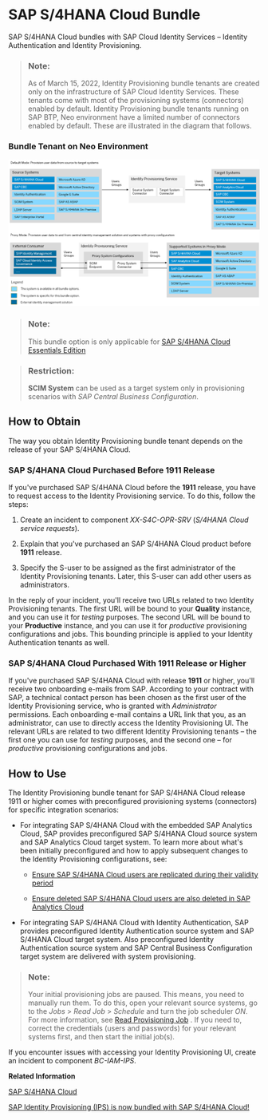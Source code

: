 <!-- loio01b30d0f96f94243acf272b2f414b3a7 -->

# SAP S/4HANA Cloud Bundle

SAP S/4HANA Cloud bundles with SAP Cloud Identity Services – Identity Authentication and Identity Provisioning.



> ### Note:  
> As of March 15, 2022, Identity Provisioning bundle tenants are created only on the infrastructure of SAP Cloud Identity Services. These tenants come with most of the provisioning systems \(connectors\) enabled by default. Identity Provisioning bundle tenants running on SAP BTP, Neo environment have a limited number of connectors enabled by default. These are illustrated in the diagram that follows.



### Bundle Tenant on Neo Environment

![](images/IPS_S4HANA_Bundle_34db360.png)

> ### Note:  
> This bundle option is only applicable for [SAP S/4HANA Cloud Essentials Edition](https://support.sap.com/en/product/s4hana-cloud.html)

> ### Restriction:  
> **SCIM System** can be used as a target system only in provisioning scenarios with *SAP Central Business Configuration*.



<a name="loio01b30d0f96f94243acf272b2f414b3a7__section_obk_yrv_ljb"/>

## How to Obtain

The way you obtain Identity Provisioning bundle tenant depends on the release of your SAP S/4HANA Cloud.



### SAP S/4HANA Cloud Purchased Before 1911 Release

If you've purchased SAP S/4HANA Cloud before the **1911** release, you have to request access to the Identity Provisioning service. To do this, follow the steps:

1.  Create an incident to component *XX-S4C-OPR-SRV* \(*S/4HANA Cloud service requests*\).

2.  Explain that you've purchased an SAP S/4HANA Cloud product before **1911** release.

3.  Specify the S-user to be assigned as the first administrator of the Identity Provisioning tenants. Later, this S-user can add other users as administrators.


In the reply of your incident, you'll receive two URLs related to two Identity Provisioning tenants. The first URL will be bound to your **Quality** instance, and you can use it for *testing* purposes. The second URL will be bound to your **Productive** instance, and you can use it for *productive* provisioning configurations and jobs. This bounding principle is applied to your Identity Authentication tenants as well.



### SAP S/4HANA Cloud Purchased With 1911 Release or Higher

If you've purchased SAP S/4HANA Cloud with release **1911** or higher, you'll receive two onboarding e-mails from SAP. According to your contract with SAP, a technical contact person has been chosen as the first user of the Identity Provisioning service, who is granted with *Administrator* permissions. Each onboarding e-mail contains a URL link that you, as an administrator, can use to directly access the Identity Provisioning UI. The relevant URLs are related to two different Identity Provisioning tenants – the first one you can use for *testing* purposes, and the second one – for *productive* provisioning configurations and jobs.



<a name="loio01b30d0f96f94243acf272b2f414b3a7__section_gyt_gjm_t5b"/>

## How to Use

The Identity Provisioning bundle tenant for SAP S/4HANA Cloud release 1911 or higher comes with preconfigured provisioning systems \(connectors\) for specific integration scenarios:

-   For integrating SAP S/4HANA Cloud with the embedded SAP Analytics Cloud, SAP provides preconfigured SAP S/4HANA Cloud source system and SAP Analytics Cloud target system. To learn more about what's been initially preconfigured and how to apply subsequent changes to the Identity Provisioning configurations, see:

    -   [Ensure SAP S/4HANA Cloud users are replicated during their validity period](https://gad5158842f.us2.hana.ondemand.com/dtp/viewer/#/tree/2143/actions/27412:35953:53365/?version=current)

    -   [Ensure deleted SAP S/4HANA Cloud users are also deleted in SAP Analytics Cloud](https://gad5158842f.us2.hana.ondemand.com/dtp/viewer/#/tree/2143/actions/27412:35953:53369/?version=current)


-   For integrating SAP S/4HANA Cloud with Identity Authentication, SAP provides preconfigured Identity Authentication source system and SAP S/4HANA Cloud target system. Also preconfigured Identity Authentication source system and SAP Central Business Configuration target system are delivered with system provisioning.


> ### Note:  
> Your initial provisioning jobs are paused. This means, you need to manually run them. To do this, open your relevant source systems, go to the *Jobs* \> *Read Job* \> *Schedule* and turn the job scheduler *ON*. For more information, see [Read Provisioning Job](Operation-Guide/read-provisioning-job-6256021.md) . If you need to, correct the credentials \(users and passwords\) for your relevant systems first, and then start the initial job\(s\).

If you encounter issues with accessing your Identity Provisioning UI, create an incident to component *BC-IAM-IPS*.

**Related Information**  


[SAP S/4HANA Cloud](https://help.sap.com/docs/SAP_S4HANA_CLOUD?version=Latest)

[SAP Identity Provisioning \(IPS\) is now bundled with SAP S/4HANA Cloud!](https://blogs.sap.com/2019/11/20/sap-identity-provisioning-ips-is-now-bundled-with-s-4hana-cloud/)

